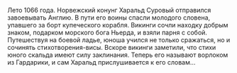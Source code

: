 <!--2016-11-26 21:20:14-->
Лето 1066 года. Норвежский конунг Харальд Суровый отправился завоевывать Англию.
    В пути его воины спасли молодого словена, упавшего за борт купеческого корабля. Викинги сочли находку добрым знаком, подарком морского бога Ньерда, и взяли парня с собой.
    Путешествуя на боевой ладье, юноша учился не только сражаться, но и сочинять стихотворения-висы. Вскоре викинги заметили, что стихи юного скальда имеют силу заклинания. Теперь его называют ворлоком из Гардарики, и сам Харальд прислушивается к его словам…
